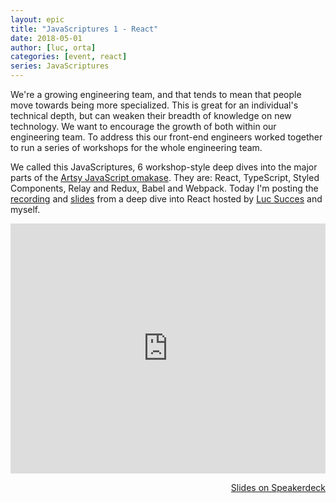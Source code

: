 ```yaml
---
layout: epic
title: "JavaScriptures 1 - React"
date: 2018-05-01
author: [luc, orta]
categories: [event, react]
series: JavaScriptures
---
```


We're a growing engineering team, and that tends to mean that people move towards being more specialized. This is
great for an individual's technical depth, but can weaken their breadth of knowledge on new technology. We want to
encourage the growth of both within our engineering team. To address this our front-end engineers worked together to
run a series of workshops for the whole engineering team.

We called this JavaScriptures, 6 workshop-style deep dives into the major parts of the [Artsy JavaScript
omakase][omakase]. They are: React, TypeScript, Styled Components, Relay and Redux, Babel and Webpack. Today I'm
posting the [recording][recording] and [slides][slides] from a deep dive into React hosted by [Luc Succes][luc] and
myself.

<!-- more -->

<center>
<iframe width='100%' height='400' src='https://www.youtube.com/embed/k_f7Ff7bREc' frameborder='0' allowfullscreen></iframe>
</center>

<p style='text-align:right;'><a href="https://speakerdeck.com/artsyopensource/javascriptures-1-react">
Slides on Speakerdeck
</a></p>

[omakase]: http://artsy.github.io/blog/2017/02/05/Front-end-JavaScript-at-Artsy-2017/
[luc]: https://twitter.com/lucsucces
[recording]: https://youtu.be/k_f7Ff7bREc
[slides]: https://speakerdeck.com/artsyopensource/javascriptures-1-react
